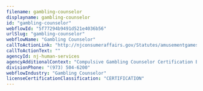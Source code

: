 ```yaml
---
filename: gambling-counselor
displayname: gambling-counselor
id: "gambling-counselor"
webflowId: "5f77294b9491d521e4036b56"
urlSlug: "gambling-counselor"
webflowName: "Gambling Counselor"
callToActionLink: "http://njconsumeraffairs.gov/Statutes/amusementgameslaw.pdf"
callToActionText: ""
agencyId: nj-human-services
agencyAdditionalContext: "Compulsive Gambling Counselor Certification Board"
divisionPhone: "(973) 504-6200"
webflowIndustry: "Gambling Counselor"
licenseCertificationClassification: "CERTIFICATION"
---
```

